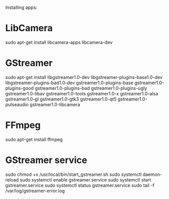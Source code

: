 Installing apps:

# LibCamera
sudo apt-get install libcamera-apps libcamera-dev

# GStreamer
sudo apt-get install libgstreamer1.0-dev libgstreamer-plugins-base1.0-dev libgstreamer-plugins-bad1.0-dev gstreamer1.0-plugins-base gstreamer1.0-plugins-good gstreamer1.0-plugins-bad gstreamer1.0-plugins-ugly gstreamer1.0-libav gstreamer1.0-tools gstreamer1.0-x gstreamer1.0-alsa gstreamer1.0-gl gstreamer1.0-gtk3 gstreamer1.0-qt5 gstreamer1.0-pulseaudio gstreamer1.0-libcamera

# FFmpeg
sudo apt-get install ffmpeg

# GStreamer service
sudo chmod +x /usr/local/bin/start_gstreamer.sh
sudo systemctl daemon-reload
sudo systemctl enable gstreamer.service
sudo systemctl start gstreamer.service
sudo systemctl status gstreamer.service
sudo tail -f /var/log/gstreamer-error.log
